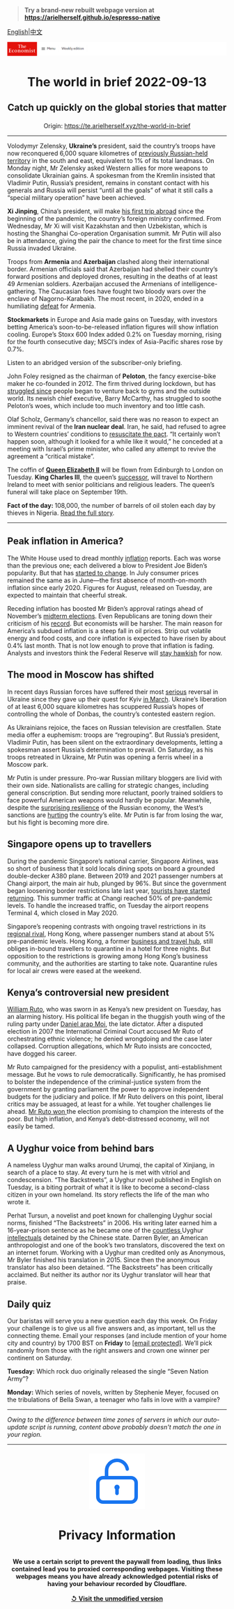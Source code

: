 > **Try a brand-new rebuilt webpage version at https://arielherself.github.io/espresso-native**

[English](https://github.com/arielherself/espresso/blob/main/README.md)|[中文](https://github-com.translate.goog/arielherself/espresso/blob/main/README.md?_x_tr_sl=en&_x_tr_tl=zh-CN&_x_tr_hl=zh-CN&_x_tr_pto=wapp)



![The Economist](menubar.png)

# <p align="center">The world in brief 2022-09-13</p>

## <p align="center">Catch up quickly on the global stories that matter</p>

<p align="center">Origin: <a href="https://te.arielherself.xyz/the-world-in-brief">https://te.arielherself.xyz/the-world-in-brief</a><hr>

Volodymyr Zelensky, <strong>Ukraine’s </strong>president, said the country’s troops have now reconquered 6,000 square kilometres of [previously Russian-held territory](https://te.arielherself.xyz/europe/2022/09/11/is-russia-on-the-run) in the south and east, equivalent to 1% of its total landmass. On Monday night, Mr Zelensky asked Western allies for more weapons to consolidate Ukrainian gains. A spokesman from the Kremlin insisted that Vladimir Putin, Russia’s president, remains in constant contact with his generals and Russia will persist “until all the goals” of what it still calls a “special military operation” have been achieved.

<strong>Xi Jinping</strong>, China’s president, will make [his first trip abroad](https://te.arielherself.xyz/china/2022/09/08/xi-jinping-will-at-last-venture-abroad-again) since the beginning of the pandemic, the country’s foreign ministry confirmed. From Wednesday, Mr Xi will visit Kazakhstan and then Uzbekistan, which is hosting the Shanghai Co-operation Organisation summit. Mr Putin will also be in attendance, giving the pair the chance to meet for the first time since Russia invaded Ukraine.

Troops from <strong>Armenia </strong>and <strong>Azerbaijan </strong>clashed along their international border. Armenian officials said that Azerbaijan had shelled their country’s forward positions and deployed drones, resulting in the deaths of at least 49 Armenian soldiers. Azerbaijan accused the Armenians of intelligence-gathering. The Caucasian foes have fought two bloody wars over the enclave of Nagorno-Karabakh. The most recent, in 2020, ended in a humiliating [defeat](https://te.arielherself.xyz/europe/2020/11/12/a-peace-deal-ends-a-bloody-war-over-nagorno-karabakh) for Armenia.

<strong>Stockmarkets</strong> in Europe and Asia made gains on Tuesday, with investors betting America’s soon-to-be-released inflation figures will show inflation cooling. Europe’s Stoxx 600 Index added 0.2% on Tuesday morning, rising for the fourth consecutive day; MSCI’s index of Asia-Pacific shares rose by 0.7%.

Listen to an abridged version of the subscriber-only briefing.

John Foley resigned as the chairman of <strong>Peloton</strong>, the fancy exercise-bike maker he co-founded in 2012. The firm thrived during lockdown, but has [struggled since](https://te.arielherself.xyz/leaders/2022/09/01/the-tech-winners-and-losers-of-the-pandemic) people began to venture back to gyms and the outside world. Its newish chief executive, Barry McCarthy, has struggled to soothe Peloton’s woes, which include too much inventory and too little cash.

Olaf Scholz, Germany’s chancellor, said there was no reason to expect an imminent revival of the<strong> Iran nuclear deal</strong>. Iran, he said, had refused to agree to Western countries’ conditions to [resuscitate the pact](https://te.arielherself.xyz/middle-east-and-africa/2022/09/08/never-ending-nuclear-talks-with-iran-are-bordering-on-the-absurd). “It certainly won’t happen soon, although it looked for a while like it would,” he conceded at a meeting with Israel’s prime minister, who called any attempt to revive the agreement a “critical mistake”.

The coffin of [<strong>Queen Elizabeth II</strong>](https://te.arielherself.xyz/obituary/2022/09/08/elizabeth-ii-never-laid-down-the-heavy-weight-of-the-crown) will be flown from Edinburgh to London on Tuesday. <strong>King Charles III</strong>, the queen’s [successor](https://te.arielherself.xyz/britain/2022/09/09/what-will-charles-do-now), will travel to Northern Ireland to meet with senior politicians and religious leaders. The queen’s funeral will take place on September 19th.

<strong>Fact of the day: </strong>108,000, the number of barrels of oil stolen each day by thieves in Nigeria. [Read the full story](https://te.arielherself.xyz/middle-east-and-africa/2022/09/11/how-oil-rich-nigeria-failed-to-profit-from-an-oil-boom).

----------

## Peak inflation in America?

The White House used to dread monthly [inflation](https://te.arielherself.xyz/leaders/2022/07/27/the-silver-linings-of-a-recession) reports. Each was worse than the previous one; each delivered a blow to President Joe Biden’s popularity. But that has [started to change](https://te.arielherself.xyz/finance-and-economics/2022/08/05/for-a-change-american-inflation-is-lower-than-expected). In July consumer prices remained the same as in June—the first absence of month-on-month inflation since early 2020. Figures for August, released on Tuesday, are expected to maintain that cheerful streak.

Receding inflation has boosted Mr Biden’s approval ratings ahead of November’s [midterm elections](https://te.arielherself.xyz/interactive/us-midterms-2022/forecast/senate). Even Republicans are toning down their criticism of his [record](https://te.arielherself.xyz/graphic-detail/2022/08/02/regional-differences-in-american-inflation-hit-a-40-year-high). But economists will be harsher. The main reason for America’s subdued inflation is a steep fall in oil prices. Strip out volatile energy and food costs, and core inflation is expected to have risen by about 0.4% last month. That is not low enough to prove that inflation is fading. Analysts and investors think the Federal Reserve will [stay hawkish](https://te.arielherself.xyz/graphic-detail/2022/07/27/the-fed-is-no-longer-taking-baby-steps-to-rein-in-inflation) for now.

## The mood in Moscow has shifted

In recent days Russian forces have suffered their most [serious](https://te.arielherself.xyz/europe/2022/09/11/is-russia-on-the-run) reversal in Ukraine since they gave up their quest for Kyiv [in March](https://te.arielherself.xyz/europe/2022/03/28/russia-says-it-is-changing-its-war-aims-in-ukraine). Ukraine’s liberation of at least 6,000 square kilometres has scuppered Russia’s hopes of controlling the whole of Donbas, the country’s contested eastern region. 

As Ukrainians rejoice, the faces on Russian television are crestfallen. State media offer a euphemism: troops are “regrouping”. But Russia’s president, Vladimir Putin, has been silent on the extraordinary developments, letting a spokesman assert Russia’s determination to prevail. On Saturday, as his troops retreated in Ukraine, Mr Putin was opening a ferris wheel in a Moscow park.

Mr Putin is under pressure. Pro-war Russian military bloggers are livid with their own side. Nationalists are calling for strategic changes, including general conscription. But sending more reluctant, poorly trained soldiers to face powerful American weapons would hardly be popular. Meanwhile, despite the [surprising resilience](https://te.arielherself.xyz/finance-and-economics/2022/08/23/why-the-russian-economy-keeps-beating-expectations) of the Russian economy, the West’s sanctions are [hurting](https://te.arielherself.xyz/1843/2022/06/08/holiday-dilemmas-of-the-russian-elite) the country’s elite. Mr Putin is far from losing the war, but his fight is becoming more dire.

## Singapore opens up to travellers

During the pandemic Singapore’s national carrier, Singapore Airlines, was so short of business that it sold locals dining spots on board a grounded double-decker A380 plane. Between 2019 and 2021 passenger numbers at Changi airport, the main air hub, plunged by 96%. But since the government began loosening border restrictions late last year, [tourists have started returning](https://te.arielherself.xyz/asia/2021/10/23/restarting-asian-tourism-will-be-harder-than-shutting-it-down). This summer traffic at Changi reached 50% of pre-pandemic levels. To handle the increased traffic, on Tuesday the airport reopens Terminal 4, which closed in May 2020.

Singapore’s reopening contrasts with ongoing travel restrictions in its [regional rival](https://te.arielherself.xyz/leaders/2022/06/30/the-biggest-risks-to-singapores-primacy-in-asian-finance-are-at-home), Hong Kong, where passenger numbers stand at about 5% pre-pandemic levels. Hong Kong, a former [business and travel hub](https://te.arielherself.xyz/leaders/2022/06/30/the-biggest-risks-to-singapores-primacy-in-asian-finance-are-at-home), still obliges in-bound travellers to quarantine in a hotel for three nights. But opposition to the restrictions is growing among Hong Kong’s business community, and the authorities are starting to take note. Quarantine rules for local air crews were eased at the weekend.

## Kenya’s controversial new president

[William Ruto](https://te.arielherself.xyz/the-economist-explains/2022/08/16/who-is-william-ruto), who was sworn in as Kenya’s new president on Tuesday, has an alarming history. His political life began in the thuggish youth wing of the ruling party under [Daniel arap Moi](https://te.arielherself.xyz/middle-east-and-africa/2020/02/06/the-legacy-of-daniel-arap-moi-still-haunts-kenya), the late dictator. After a disputed election in 2007 the International Criminal Court accused Mr Ruto of orchestrating ethnic violence; he denied wrongdoing and the case later collapsed. Corruption allegations, which Mr Ruto insists are concocted, have dogged his career.

Mr Ruto campaigned for the presidency with a populist, anti-establishment message. But he vows to rule democratically. Significantly, he has promised to bolster the independence of the criminal-justice system from the government by granting parliament the power to approve independent budgets for the judiciary and police. If Mr Ruto delivers on this point, liberal critics may be assuaged, at least for a while. Yet tougher challenges lie ahead. [Mr Ruto won ](https://te.arielherself.xyz/middle-east-and-africa/2022/08/15/william-ruto-is-declared-kenyas-next-president)the election promising to champion the interests of the poor. But high inflation, and Kenya’s debt-distressed economy, will not easily be tamed.

## A Uyghur voice from behind bars

A nameless Uyghur man walks around Urumqi, the capital of Xinjiang, in search of a place to stay. At every turn he is met with vitriol and condescension. “The Backstreets”, a Uyghur novel published in English on Tuesday, is a biting portrait of what it is like to become a second-class citizen in your own homeland. Its story reflects the life of the man who wrote it.

Perhat Tursun, a novelist and poet known for challenging Uyghur social norms, finished “The Backstreets” in 2006. His writing later earned him a 16-year-prison sentence as he became one of the [countless ](https://te.arielherself.xyz/china/in-xinjiang-officials-are-trying-to-stamp-out-uyghur-identity/21805768)Uyghur [intellectuals](https://te.arielherself.xyz/china/in-xinjiang-officials-are-trying-to-stamp-out-uyghur-identity/21805768) detained by the Chinese state. Darren Byler, an American anthropologist and one of the book’s two translators, discovered the text on an internet forum. Working with a Uyghur man credited only as Anonymous, Mr Byler finished his translation in 2015. Since then the anonymous translator has also been detained. “The Backstreets” has been critically acclaimed. But neither its author nor its Uyghur translator will hear that praise.

## Daily quiz

Our baristas will serve you a new question each day this week. On Friday your challenge is to give us all five answers and, as important, tell us the connecting theme. Email your responses (and include mention of your home city and country) by 1700 BST on <strong>Friday</strong> to [<span class="__cf_email__" data-cfemail="114064786b546261637462627e5174727e7f7e7c7862653f727e7c">[email&#160;protected]</span>](https://mail.google.com/mail/?view=cm&amp;fs=1&amp;tf=1&amp;to=QuizEspresso@te.arielherself.xyz). We’ll pick randomly from those with the right answers and crown one winner per continent on Saturday.

<strong>Tuesday:</strong> Which rock duo originally released the single “Seven Nation Army”?

<strong>Monday:</strong> Which series of novels, written by Stephenie Meyer, focused on the tribulations of Bella Swan, a teenager who falls in love with a vampire?

----------

*Owing to the difference between time zones of servers in which our auto-update script is running, content above probably doesn't match the one in your region.*

|<br><div align="center"><img src="unlock.png" /><h1>Privacy Information</h1></div></br>We use a certain script to prevent the paywall from loading, thus links contained lead you to proxied corresponding webpages. Visiting these webpages means you have already acknowledged potential risks of having your behaviour recorded by Cloudflare.<br><br>[&#x21BA; Visit the unmodified version](README.raw.md)<br><br>|
|-----|
